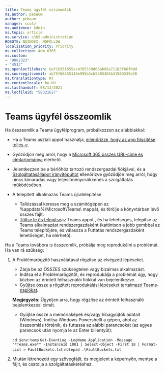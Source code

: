 ```yaml
---
title: Teams ügyfél összeomlik
ms.author: pebaum
author: pebaum
manager: scotv
ms.audience: Admin
ms.topic: article
ms.service: o365-administration
ROBOTS: NOINDEX, NOFOLLOW
localization_priority: Priority
ms.collection: Adm_O365
ms.custom:
- "9002323"
- "4512"
ms.openlocfilehash: bef16351b55ac4765539d66ab86a71183f66f0dd
ms.sourcegitcommit: ab75f66355116e995b3cb5505465b31989339e28
ms.translationtype: MT
ms.contentlocale: hu-HU
ms.lasthandoff: 08/13/2021
ms.locfileid: "58321627"
---
```

# <a name="teams-client-crashing"></a>Teams ügyfél összeomlik

Ha összeomlik a Teams ügyfélprogram, próbálkozzon az alábbiakkal:

- Ha a Teams asztali appot használja, [ellenőrizze, hogy az app frissítése teljes-e](https://support.office.com/article/Update-Microsoft-Teams-535a8e4b-45f0-4f6c-8b3d-91bca7a51db1).

- Győződjön meg arról, hogy a [Microsoft 365 összes URL-címe és címtartománya](https://docs.microsoft.com/microsoftteams/connectivity-issues) elérhető.

- Jelentkezzen be a bérlőhöz tartozó rendszergazdai fiókjával, és a [Szolgáltatásállapot irányítópultot](https://docs.microsoft.com/office365/enterprise/view-service-health) ellenőrizve győződjön meg arról, hogy nincs kimaradás vagy teljesítménycsökkenés a szolgáltatás működésében.

- A telepített alkalmazás Teams újratelepítése
    - Tallózással keresse meg a számítógépen az %appdata%\Microsoft\Teams\ mappát, és törölje a könyvtárban lévő összes fájlt.
    - [Töltse le és telepítse](https://www.microsoft.com/microsoft-teams/download-app)az Teams appot , és ha lehetséges, telepítse az Teams alkalmazást rendszergazdaként  (kattintson a jobb gombbal az Teams telepítőjére, és válassza a Futtatás rendszergazdaként lehetőséget, ha elérhető).

Ha a Teams továbbra is összeomlik, próbálja meg reprodukálni a problémát. Ha van rá szükség:

1. A Problémarögzítő használatával rögzítse az elvégzett lépéseket.
    - Zárja be az ÖSSZES szükségtelen vagy bizalmas alkalmazást.
    - Indítsa el a Problémarögzítőt, és reprodukálja a problémát úgy, hogy közben az érintett felhasználói fiókkal van bejelentkezve.
    - [Gyűjtse össze a rögzített reprodukálási lépéseket tartalmazó Teams-naplókat](https://docs.microsoft.com/microsoftteams/log-files). 
    
    **Megjegyzés**: Ügyeljen arra, hogy rögzítse az érintett felhasználó bejelentkezési címét.
    - Gyűjtse össze a memóriaképek és/vagy hibagyűjtők adatait (Windows). Indítsa Windows Powershellt a gépen, ahol az összeomlás történik, és futtassa az alábbi parancsokat (az egyes parancsok után nyomja le az Enter billentyűt):

    `cd $env:temp` `Get-EventLog -LogName Application -Message "*Teams.exe*" -InstanceId 1001 | Select-Object -First 10 | Format-List > FaultBuckets.txt`
    `notepad .\FaultBuckets.txt`
    
2. Miután létrehozott egy szövegfájlt, és megjelent a képernyőn, mentse a fájlt, és csatolja a szolgáltatáskéréshez. 
